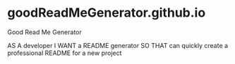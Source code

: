 # goodReadMeGenerator.github.io
Good Read Me Generator

AS A developer
I WANT a README generator
SO THAT can quickly create a professional README for a new project
